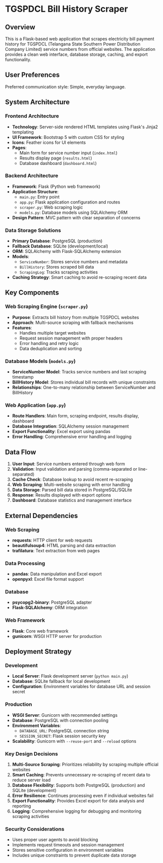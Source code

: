 # TGSPDCL Bill History Scraper

## Overview

This is a Flask-based web application that scrapes electricity bill payment history for TGSPDCL (Telangana State Southern Power Distribution Company Limited) service numbers from official websites. The application provides a clean web interface, database storage, caching, and export functionality.

## User Preferences

Preferred communication style: Simple, everyday language.

## System Architecture

### Frontend Architecture
- **Technology**: Server-side rendered HTML templates using Flask's Jinja2 templating
- **UI Framework**: Bootstrap 5 with custom CSS for styling
- **Icons**: Feather icons for UI elements
- **Pages**: 
  - Main form for service number input (`index.html`)
  - Results display page (`results.html`)
  - Database dashboard (`dashboard.html`)

### Backend Architecture
- **Framework**: Flask (Python web framework)
- **Application Structure**: 
  - `main.py`: Entry point
  - `app.py`: Flask application configuration and routes
  - `scraper.py`: Web scraping logic
  - `models.py`: Database models using SQLAlchemy ORM
- **Design Pattern**: MVC pattern with clear separation of concerns

### Data Storage Solutions
- **Primary Database**: PostgreSQL (production)
- **Fallback Database**: SQLite (development/local)
- **ORM**: SQLAlchemy with Flask-SQLAlchemy extension
- **Models**:
  - `ServiceNumber`: Stores service numbers and metadata
  - `BillHistory`: Stores scraped bill data
  - `ScrapingLog`: Tracks scraping activities
- **Caching Strategy**: Smart caching to avoid re-scraping recent data

## Key Components

### Web Scraping Engine (`scraper.py`)
- **Purpose**: Extracts bill history from multiple TGSPDCL websites
- **Approach**: Multi-source scraping with fallback mechanisms
- **Features**:
  - Handles multiple target websites
  - Request session management with proper headers
  - Error handling and retry logic
  - Data deduplication and sorting

### Database Models (`models.py`)
- **ServiceNumber Model**: Tracks service numbers and last scraping timestamp
- **BillHistory Model**: Stores individual bill records with unique constraints
- **Relationships**: One-to-many relationship between ServiceNumber and BillHistory

### Web Application (`app.py`)
- **Route Handlers**: Main form, scraping endpoint, results display, dashboard
- **Database Integration**: SQLAlchemy session management
- **Export Functionality**: Excel export using pandas
- **Error Handling**: Comprehensive error handling and logging

## Data Flow

1. **User Input**: Service numbers entered through web form
2. **Validation**: Input validation and parsing (comma-separated or line-separated)
3. **Cache Check**: Database lookup to avoid recent re-scraping
4. **Web Scraping**: Multi-website scraping with error handling
5. **Data Storage**: Parsed bill data stored in PostgreSQL/SQLite
6. **Response**: Results displayed with export options
7. **Dashboard**: Database statistics and management interface

## External Dependencies

### Web Scraping
- **requests**: HTTP client for web requests
- **beautifulsoup4**: HTML parsing and data extraction
- **trafilatura**: Text extraction from web pages

### Data Processing
- **pandas**: Data manipulation and Excel export
- **openpyxl**: Excel file format support

### Database
- **psycopg2-binary**: PostgreSQL adapter
- **Flask-SQLAlchemy**: ORM integration

### Web Framework
- **Flask**: Core web framework
- **gunicorn**: WSGI HTTP server for production

## Deployment Strategy

### Development
- **Local Server**: Flask development server (`python main.py`)
- **Database**: SQLite fallback for local development
- **Configuration**: Environment variables for database URL and session secret

### Production
- **WSGI Server**: Gunicorn with recommended settings
- **Database**: PostgreSQL with connection pooling
- **Environment Variables**:
  - `DATABASE_URL`: PostgreSQL connection string
  - `SESSION_SECRET`: Flask session security key
- **Scalability**: Gunicorn with `--reuse-port` and `--reload` options

### Key Design Decisions

1. **Multi-Source Scraping**: Prioritizes reliability by scraping multiple official websites
2. **Smart Caching**: Prevents unnecessary re-scraping of recent data to reduce server load
3. **Database Flexibility**: Supports both PostgreSQL (production) and SQLite (development)
4. **Error Resilience**: Continues processing even if individual websites fail
5. **Export Functionality**: Provides Excel export for data analysis and reporting
6. **Logging**: Comprehensive logging for debugging and monitoring scraping activities

### Security Considerations
- Uses proper user agents to avoid blocking
- Implements request timeouts and session management
- Stores sensitive configuration in environment variables
- Includes unique constraints to prevent duplicate data storage